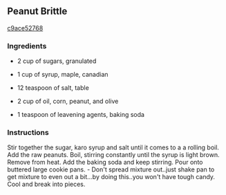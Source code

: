 ## Peanut Brittle

[c9ace52768](http://www.food.com/recipe/peanut-brittle-66508)

### Ingredients

 - 2 cup of sugars, granulated

 - 1 cup of syrup, maple, canadian

 - 12 teaspoon of salt, table

 - 2 cup of oil, corn, peanut, and olive

 - 1 teaspoon of leavening agents, baking soda

### Instructions

Stir together the sugar, karo syrup and salt until it comes to a a rolling boil. Add the raw peanuts. Boil, stirring constantly until the syrup is light brown. Remove from heat. Add the baking soda and keep stirring. Pour onto buttered large cookie pans. - Don't spread mixture out..just shake pan to get mixture to even out a bit...by doing this..you won't have tough candy. Cool and break into pieces.